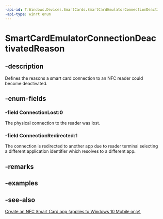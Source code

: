 ```yaml
---
-api-id: T:Windows.Devices.SmartCards.SmartCardEmulatorConnectionDeactivatedReason
-api-type: winrt enum
---
```


<!-- Enumeration syntax
public enum Windows.Devices.SmartCards.SmartCardEmulatorConnectionDeactivatedReason : int
-->

# SmartCardEmulatorConnectionDeactivatedReason

## -description
Defines the reasons a smart card connection to an NFC reader could become deactivated.

## -enum-fields
### -field ConnectionLost:0
The physical connection to the reader was lost.

### -field ConnectionRedirected:1
The connection is redirected to another app due to reader terminal selecting a different application identifier which resolves to a different app.


## -remarks

## -examples

## -see-also
[Create an NFC Smart Card app (applies to Windows 10 Mobile only)](/windows/uwp/devices-sensors/host-card-emulation)
